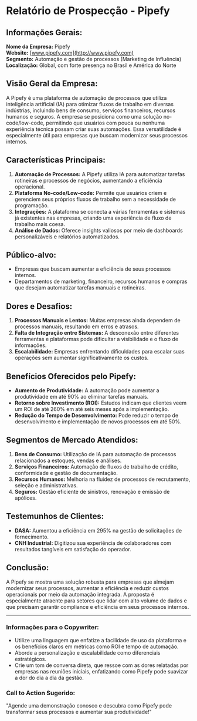 # Relatório de Prospecção - Pipefy

## Informações Gerais:
**Nome da Empresa:** Pipefy  
**Website:** [www.pipefy.com](http://www.pipefy.com)  
**Segmento:** Automação e gestão de processos (Marketing de Influência)  
**Localização:** Global, com forte presença no Brasil e América do Norte  

## Visão Geral da Empresa:
A Pipefy é uma plataforma de automação de processos que utiliza inteligência artificial (IA) para otimizar fluxos de trabalho em diversas indústrias, incluindo bens de consumo, serviços financeiros, recursos humanos e seguros. A empresa se posiciona como uma solução no-code/low-code, permitindo que usuários com pouca ou nenhuma experiência técnica possam criar suas automações. Essa versatilidade é especialmente útil para empresas que buscam modernizar seus processos internos.

## Características Principais:
1. **Automação de Processos:** A Pipefy utiliza IA para automatizar tarefas rotineiras e processos de negócios, aumentando a eficiência operacional.
2. **Plataforma No-code/Low-code:** Permite que usuários criem e gerenciem seus próprios fluxos de trabalho sem a necessidade de programação.
3. **Integrações:** A plataforma se conecta a várias ferramentas e sistemas já existentes nas empresas, criando uma experiência de fluxo de trabalho mais coesa.
4. **Análise de Dados:** Oferece insights valiosos por meio de dashboards personalizáveis e relatórios automatizados.

## Público-alvo:
- Empresas que buscam aumentar a eficiência de seus processos internos.
- Departamentos de marketing, financeiro, recursos humanos e compras que desejam automatizar tarefas manuais e rotineiras.

## Dores e Desafios:
1. **Processos Manuais e Lentos:** Muitas empresas ainda dependem de processos manuais, resultando em erros e atrasos.
2. **Falta de Integração entre Sistemas:** A desconexão entre diferentes ferramentas e plataformas pode dificultar a visibilidade e o fluxo de informações.
3. **Escalabilidade:** Empresas enfrentando dificuldades para escalar suas operações sem aumentar significativamente os custos.

## Benefícios Oferecidos pelo Pipefy:
- **Aumento de Produtividade:** A automação pode aumentar a produtividade em até 90% ao eliminar tarefas manuais.
- **Retorno sobre Investimento (ROI):** Estudos indicam que clientes veem um ROI de até 260% em até seis meses após a implementação.
- **Redução do Tempo de Desenvolvimento:** Pode reduzir o tempo de desenvolvimento e implementação de novos processos em até 50%.

## Segmentos de Mercado Atendidos:
1. **Bens de Consumo:** Utilização de IA para automação de processos relacionados a estoques, vendas e análises.
2. **Serviços Financeiros:** Automação de fluxos de trabalho de crédito, conformidade e gestão de documentação.
3. **Recursos Humanos:** Melhoria na fluidez de processos de recrutamento, seleção e administrativas.
4. **Seguros:** Gestão eficiente de sinistros, renovação e emissão de apólices.

## Testemunhos de Clientes:
- **DASA:** Aumentou a eficiência em 295% na gestão de solicitações de fornecimento.
- **CNH Industrial:** Digitizou sua experiência de colaboradores com resultados tangíveis em satisfação do operador.

## Conclusão:
A Pipefy se mostra uma solução robusta para empresas que almejam modernizar seus processos, aumentar a eficiência e reduzir custos operacionais por meio da automação integrada. A proposta é especialmente atraente para setores que lidar com alto volume de dados e que precisam garantir compliance e eficiência em seus processos internos.

---

### Informações para o Copywriter:
- Utilize uma linguagem que enfatize a facilidade de uso da plataforma e os benefícios claros em métricas como ROI e tempo de automação.
- Aborde a personalização e escalabilidade como diferenciais estratégicos.
- Crie um tom de conversa direta, que ressoe com as dores relatadas por empresas nas reuniões iniciais, enfatizando como Pipefy pode suavizar a dor do dia a dia da gestão.

### Call to Action Sugerido:
"Agende uma demonstração conosco e descubra como Pipefy pode transformar seus processos e aumentar sua produtividade!"
